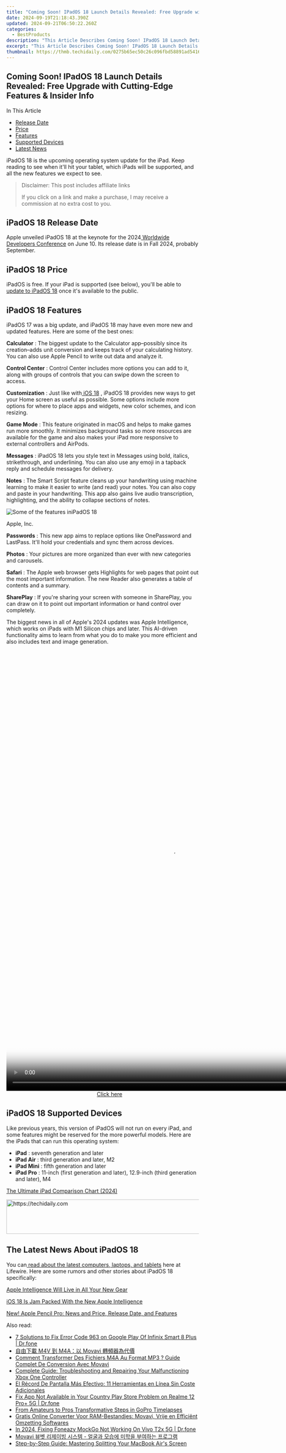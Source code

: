 ```yaml
---
title: "Coming Soon! IPadOS 18 Launch Details Revealed: Free Upgrade with Cutting-Edge Features & Insider Info"
date: 2024-09-19T21:18:43.390Z
updated: 2024-09-21T06:50:22.260Z
categories:
  - BestProducts
description: "This Article Describes Coming Soon! IPadOS 18 Launch Details Revealed: Free Upgrade with Cutting-Edge Features & Insider Info"
excerpt: "This Article Describes Coming Soon! IPadOS 18 Launch Details Revealed: Free Upgrade with Cutting-Edge Features & Insider Info"
thumbnail: https://thmb.techidaily.com/0275b65ec50c26c096fbd58891ad5416742f7595ba3ecd2f30cf7442df5bd214.png
---
```


## Coming Soon! IPadOS 18 Launch Details Revealed: Free Upgrade with Cutting-Edge Features & Insider Info

 In This Article 

* [ Release Date ](https://www.lifewire.com/#toc-ipados-18-release-date)
* [ Price ](https://www.lifewire.com/#toc-ipados-18-price)
* [ Features ](https://www.lifewire.com/#toc-ipados-18-features)
* [ Supported Devices ](https://www.lifewire.com/#toc-ipados-18-supported-devices)
* [ Latest News ](https://www.lifewire.com/#toc-the-latest-news-about-ipados-18)

 iPadOS 18 is the upcoming operating system update for the iPad. Keep reading to see when it'll hit your tablet, which iPads will be supported, and all the new features we expect to see.

>  Disclaimer: This post includes affiliate links
>
>  If you click on a link and make a purchase, I may receive a commission at no extra cost to you.
>

## iPadOS 18 Release Date

 Apple unveiled iPadOS 18 at the keynote for the 2024[ Worldwide Developers Conference](https://www.lifewire.com/wwdc-5101136) on June 10\. Its release date is in Fall 2024, probably September.  

## iPadOS 18 Price

 iPadOS is free. If your iPad is supported (see below), you'll be able to[ update to iPadOS 18](https://www.lifewire.com/how-to-update-ipad-6386217) once it's available to the public.

## iPadOS 18 Features

 iPadOS 17 was a big update, and iPadOS 18 may have even more new and updated features. Here are some of the best ones:

**Calculator** : The biggest update to the Calculator app–possibly since its creation–adds unit conversion and keeps track of your calculating history. You can also use Apple Pencil to write out data and analyze it.

**Control Center** : Control Center includes more options you can add to it, along with groups of controls that you can swipe down the screen to access.

**Customization** : Just like with[ iOS 18](https://www.lifewire.com/ios-18-8552216) , iPadOS 18 provides new ways to get your Home screen as useful as possible. Some options include more options for where to place apps and widgets, new color schemes, and icon resizing.

**Game Mode** : This feature originated in macOS and helps to make games run more smoothly. It minimizes background tasks so more resources are available for the game and also makes your iPad more responsive to external controllers and AirPods.

**Messages** : iPadOS 18 lets you style text in Messages using bold, italics, strikethrough, and underlining. You can also use any emoji in a tapback reply and schedule messages for delivery.

**Notes** : The Smart Script feature cleans up your handwriting using machine learning to make it easier to write (and read) your notes. You can also copy and paste in your handwriting. This app also gains live audio transcription, highlighting, and the ability to collapse sections of notes.

![Some of the features iniPadOS 18](https://www.lifewire.com/thmb/3DUT_fldg6G08dg1b-ebTETTXtk=/960x0/filters:no_upscale():max_bytes(150000):strip_icc():format(webp)/iPadOS-features-splash-3f4461857f3c453f8122d1431b79b409.jpg) 

Apple, Inc.

**Passwords** : This new app aims to replace options like OnePassword and LastPass. It'll hold your credentials and sync them across devices.

**Photos** : Your pictures are more organized than ever with new categories and carousels.

**Safari** : The Apple web browser gets Highlights for web pages that point out the most important information. The new Reader also generates a table of contents and a summary.

**SharePlay** : If you're sharing your screen with someone in SharePlay, you can draw on it to point out important information or hand control over completely.

 The biggest news in all of Apple's 2024 updates was Apple Intelligence, which works on iPads with M1 Silicon chips and later. This AI-driven functionality aims to learn from what you do to make you more efficient and also includes text and image generation.

<!-- affiliate ads begin -->
<span id="1542129">
					<video width="864" height="1152" style="cursor:pointer"
           poster="//a.impactradius-go.com/display-clicktoplayimage/1542129.png"
           onclick="if(!this.playClicked){this.play();this.setAttribute('controls',true);this.playClicked=true;}">
	   <source src="//a.impactradius-go.com/display-ad/16836-1542129">
	   <img src="//a.impactradius-go.com/display-clicktoplayimage/1542129.png" style="border: none; height: 100%; width: 100%; object-fit: contain">
	</video>
	<div style="width:540px;text-align:center"><a href="javascript:window.open(decodeURIComponent('https%3A%2F%2F25home.pxf.io%2Fc%2F5597632%2F1542129%2F16836'), '_blank');void(0);">Click here</a></div>
</span>
<img height="0" width="0" src="https://imp.pxf.io/i/5597632/1542129/16836" style="position:absolute;visibility:hidden;" border="0" />
<!-- affiliate ads end -->

## iPadOS 18 Supported Devices

 Like previous years, this version of iPadOS will not run on every iPad, and some features might be reserved for the more powerful models. Here are the iPads that can run this operating system:

* **iPad** : seventh generation and later
* **iPad Air** : third generation and later, M2
* **iPad Mini** : fifth generation and later
* **iPad Pro** : 11-inch (first generation and later), 12.9-inch (third generation and later), M4

[  The Ultimate iPad Comparison Chart (2024) ](https://www.lifewire.com/ipad-comparison-chart-1994214) 

<!-- affiliate ads begin -->
<a href="https://aligracehair.sjv.io/c/5597632/2012434/19272" target="_top" id="2012434">
  <img src="//a.impactradius-go.com/display-ad/19272-2012434" border="0" alt="https://techidaily.com" width="728" height="90"/>
</a>
<img height="0" width="0" src="https://aligracehair.sjv.io/i/5597632/2012434/19272" style="position:absolute;visibility:hidden;" border="0" />
<!-- affiliate ads end -->

##  The Latest News About iPadOS 18

 You can[ read about the latest computers, laptops, and tablets](https://www.lifewire.com/computer-laptop-tablet-news-4797030) here at Lifewire. Here are some rumors and other stories about iPadOS 18 specifically:

[  Apple Intelligence Will Live in All Your New Gear ](https://www.lifewire.com/apple-intelligence-announced-8661142) 

[  iOS 18 Is Jam Packed With the New Apple Intelligence ](https://www.lifewire.com/ios-18-apple-intelligence-8661116) 

[  New! Apple Pencil Pro: News and Price, Release Date, and Features ](https://www.lifewire.com/apple-pencil-3-8584088) 

<ins class="adsbygoogle"
     style="display:block"
     data-ad-format="autorelaxed"
     data-ad-client="ca-pub-7571918770474297"
     data-ad-slot="1223367746"></ins>

<ins class="adsbygoogle"
     style="display:block"
     data-ad-client="ca-pub-7571918770474297"
     data-ad-slot="8358498916"
     data-ad-format="auto"
     data-full-width-responsive="true"></ins>

<span class="atpl-alsoreadstyle">Also read:</span>
<div><ul>
<li><a href="https://howto.techidaily.com/7-solutions-to-fix-error-code-963-on-google-play-of-infinix-smart-8-plus-drfone-by-drfone-fix-android-problems-fix-android-problems/"><u>7 Solutions to Fix Error Code 963 on Google Play Of Infinix Smart 8 Plus | Dr.fone</u></a></li>
<li><a href="https://tech-recovery.techidaily.com/m4v-m4a-movavi/"><u>自由下載 M4V 到 M4A：以 Movavi 轉頻器為代價</u></a></li>
<li><a href="https://tech-recovery.techidaily.com/comment-transformer-des-fichiers-m4a-au-format-mp3-guide-complet-de-conversion-avec-movavi/"><u>Comment Transformer Des Fichiers M4A Au Format MP3 ? Guide Complet De Conversion Avec Movavi</u></a></li>
<li><a href="https://win-howtos.techidaily.com/complete-guide-troubleshooting-and-repairing-your-malfunctioning-xbox-one-controller/"><u>Complete Guide: Troubleshooting and Repairing Your Malfunctioning Xbox One Controller</u></a></li>
<li><a href="https://tech-recovery.techidaily.com/el-record-de-pantalla-mas-efectivo-11-herramientas-en-linea-sin-coste-adicionales/"><u>El Récord De Pantalla Más Efectivo: 11 Herramientas en Línea Sin Coste Adicionales</u></a></li>
<li><a href="https://howto.techidaily.com/fix-app-not-available-in-your-country-play-store-problem-on-realme-12-proplus-5g-drfone-by-drfone-fix-android-problems-fix-android-problems/"><u>Fix App Not Available in Your Country Play Store Problem on Realme 12 Pro+ 5G | Dr.fone</u></a></li>
<li><a href="https://extra-information.techidaily.com/from-amateurs-to-pros-transformative-steps-in-gopro-timelapses/"><u>From Amateurs to Pros Transformative Steps in GoPro Timelapses</u></a></li>
<li><a href="https://tech-recovery.techidaily.com/gratis-online-converter-voor-ram-bestandjes-movavi-vrije-en-efficient-omzetting-softwares/"><u>Gratis Online Converter Voor RAM-Bestandjes: Movavi, Vrije en Efficiënt Omzetting Softwares</u></a></li>
<li><a href="https://review-topics.techidaily.com/in-2024-fixing-foneazy-mockgo-not-working-on-vivo-t2x-5g-drfone-by-drfone-virtual-android/"><u>In 2024, Fixing Foneazy MockGo Not Working On Vivo T2x 5G | Dr.fone</u></a></li>
<li><a href="https://tech-recovery.techidaily.com/1726225245269-movavi/"><u>Movavi 뷰벳 리제이빙 시스템 - 얼굴과 모습에 미학을 부여하는 프로그램</u></a></li>
<li><a href="https://tech-renaissance.techidaily.com/step-by-step-guide-mastering-splitting-your-macbook-airs-screen/"><u>Step-by-Step Guide: Mastering Splitting Your MacBook Air's Screen</u></a></li>
</ul></div>

